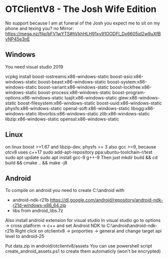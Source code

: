# OTClientV8 - The Josh Wife Edition
No support because I am at funeral of the Josh you expect me to sit on my phone and texing you? no
Mirror: https://mega.nz/file/bFV1wYTS#hVkhHLH91xy91OODFl_Dx6605id2w9uXfBvNP45e3nE


## Windows

You need visual studio 2019

vcpkg install boost-iostreams:x86-windows-static boost-asio:x86-windows-static boost-beast:x86-windows-static boost-system:x86-windows-static boost-variant:x86-windows-static boost-lockfree:x86-windows-static boost-process:x86-windows-static boost-program-options:x86-windows-static luajit:x86-windows-static glew:x86-windows-static boost-filesystem:x86-windows-static boost-uuid:x86-windows-static physfs:x86-windows-static openal-soft:x86-windows-static libogg:x86-windows-static libvorbis:x86-windows-static zlib:x86-windows-static libzip:x86-windows-static openssl:x86-windows-static

## Linux

on linux boost >=1.67 and libzip-dev, physfs >= 3
also gcc >=9, because otcv8 uses c++17
sudo add-apt-repository ppa:ubuntu-toolchain-r/test
sudo apt update
sudo apt install gcc-9 g++-9
Then just mkdir build && cd build && cmake .. && make -j8

## Android

To compile on android you need to create C:\android with
- android-ndk-r21b https://dl.google.com/android/repository/android-ndk-r21d-windows-x86_64.zip
- libs from android_libs.7z

Also install android extension for visual studio
In visual studio go to options -> cross platform -> c++ and set Android NDK to C:\android\android-ndk-r21b
Right click on otclientv8 -> proporties -> general and change target api level to android-25

Put data.zip in android/otclientv8/assets
You can use powershell script create_android_assets.ps1 to create them automaticly (won't be encrypted)
